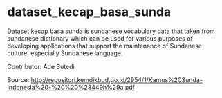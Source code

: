 # dataset_kecap_basa_sunda

Dataset kecap basa sunda is sundanese vocabulary data that taken from sundanese dictionary which can be used for various purposes of developing applications that support the maintenance of Sundanese culture, especially Sundanese language.

Contributor:
Ade Sutedi

Source: http://repositori.kemdikbud.go.id/2954/1/Kamus%20Sunda-Indonesia%20-%20%20%28449h%29a.pdf
